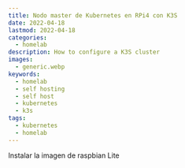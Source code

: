 ```yaml
---
title: Nodo master de Kubernetes en RPi4 con K3S
date: 2022-04-18
lastmod: 2022-04-18
categories:
  - homelab
description: How to configure a K3S cluster
images:
  - generic.webp
keywords:
  - homelab
  - self hosting
  - self host
  - kubernetes
  - k3s
tags:
  - kubernetes
  - homelab
---
```


Instalar la imagen de raspbian Lite
